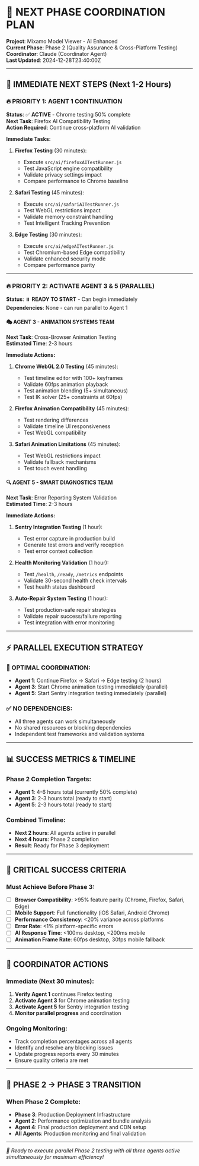 # 🎯 NEXT PHASE COORDINATION PLAN

**Project**: Mixamo Model Viewer - AI Enhanced  
**Current Phase**: Phase 2 (Quality Assurance & Cross-Platform Testing)  
**Coordinator**: Claude (Coordinator Agent)  
**Last Updated**: 2024-12-28T23:40:00Z

---

## 🚀 **IMMEDIATE NEXT STEPS (Next 1-2 Hours)**

### **🔥 PRIORITY 1: AGENT 1 CONTINUATION**
**Status**: ✅ **ACTIVE** - Chrome testing 50% complete  
**Next Task**: Firefox AI Compatibility Testing  
**Action Required**: Continue cross-platform AI validation

**Immediate Tasks:**
1. **Firefox Testing** (30 minutes):
   - Execute `src/ai/firefoxAITestRunner.js`
   - Test JavaScript engine compatibility
   - Validate privacy settings impact
   - Compare performance to Chrome baseline

2. **Safari Testing** (45 minutes):
   - Execute `src/ai/safariAITestRunner.js` 
   - Test WebGL restrictions impact
   - Validate memory constraint handling
   - Test Intelligent Tracking Prevention

3. **Edge Testing** (30 minutes):
   - Execute `src/ai/edgeAITestRunner.js`
   - Test Chromium-based Edge compatibility
   - Validate enhanced security mode
   - Compare performance parity

---

### **🔥 PRIORITY 2: ACTIVATE AGENT 3 & 5 (PARALLEL)**
**Status**: ⏸️ **READY TO START** - Can begin immediately  
**Dependencies**: None - can run parallel to Agent 1

#### **🎭 AGENT 3 - ANIMATION SYSTEMS TEAM**
**Next Task**: Cross-Browser Animation Testing  
**Estimated Time**: 2-3 hours  

**Immediate Actions:**
1. **Chrome WebGL 2.0 Testing** (45 minutes):
   - Test timeline editor with 100+ keyframes
   - Validate 60fps animation playback
   - Test animation blending (5+ simultaneous)
   - Test IK solver (25+ constraints at 60fps)

2. **Firefox Animation Compatibility** (45 minutes):
   - Test rendering differences
   - Validate timeline UI responsiveness
   - Test WebGL compatibility

3. **Safari Animation Limitations** (45 minutes):
   - Test WebGL restrictions impact
   - Validate fallback mechanisms
   - Test touch event handling

#### **🔍 AGENT 5 - SMART DIAGNOSTICS TEAM**
**Next Task**: Error Reporting System Validation  
**Estimated Time**: 2-3 hours

**Immediate Actions:**
1. **Sentry Integration Testing** (1 hour):
   - Test error capture in production build
   - Generate test errors and verify reception
   - Test error context collection

2. **Health Monitoring Validation** (1 hour):
   - Test `/health`, `/ready`, `/metrics` endpoints
   - Validate 30-second health check intervals
   - Test health status dashboard

3. **Auto-Repair System Testing** (1 hour):
   - Test production-safe repair strategies
   - Validate repair success/failure reporting
   - Test integration with error monitoring

---

## ⚡ **PARALLEL EXECUTION STRATEGY**

### **🎯 OPTIMAL COORDINATION:**
- **Agent 1**: Continue Firefox → Safari → Edge testing (2 hours)
- **Agent 3**: Start Chrome animation testing immediately (parallel)
- **Agent 5**: Start Sentry integration testing immediately (parallel)

### **✅ NO DEPENDENCIES:**
- All three agents can work simultaneously
- No shared resources or blocking dependencies
- Independent test frameworks and validation systems

---

## 📊 **SUCCESS METRICS & TIMELINE**

### **Phase 2 Completion Targets:**
- **Agent 1**: 4-6 hours total (currently 50% complete)
- **Agent 3**: 2-3 hours total (ready to start)
- **Agent 5**: 2-3 hours total (ready to start)

### **Combined Timeline:**
- **Next 2 hours**: All agents active in parallel
- **Next 4 hours**: Phase 2 completion
- **Result**: Ready for Phase 3 deployment

---

## 🚨 **CRITICAL SUCCESS CRITERIA**

### **Must Achieve Before Phase 3:**
- [ ] **Browser Compatibility**: >95% feature parity (Chrome, Firefox, Safari, Edge)
- [ ] **Mobile Support**: Full functionality (iOS Safari, Android Chrome)
- [ ] **Performance Consistency**: <20% variance across platforms
- [ ] **Error Rate**: <1% platform-specific errors
- [ ] **AI Response Time**: <100ms desktop, <200ms mobile
- [ ] **Animation Frame Rate**: 60fps desktop, 30fps mobile fallback

---

## 🎯 **COORDINATOR ACTIONS**

### **Immediate (Next 30 minutes):**
1. **Verify Agent 1** continues Firefox testing
2. **Activate Agent 3** for Chrome animation testing
3. **Activate Agent 5** for Sentry integration testing
4. **Monitor parallel progress** and coordination

### **Ongoing Monitoring:**
- Track completion percentages across all agents
- Identify and resolve any blocking issues
- Update progress reports every 30 minutes
- Ensure quality criteria are met

---

## 🎊 **PHASE 2 → PHASE 3 TRANSITION**

### **When Phase 2 Complete:**
- **Phase 3**: Production Deployment Infrastructure
- **Agent 2**: Performance optimization and bundle analysis
- **Agent 4**: Final production deployment and CDN setup
- **All Agents**: Production monitoring and final validation

---

*🚀 Ready to execute parallel Phase 2 testing with all three agents active simultaneously for maximum efficiency!*
